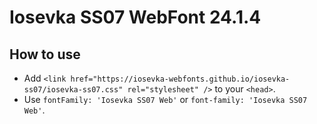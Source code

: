 # Iosevka SS07 WebFont 24.1.4

## How to use

- Add `<link href="https://iosevka-webfonts.github.io/iosevka-ss07/iosevka-ss07.css" rel="stylesheet" />` to your `<head>`.
- Use `fontFamily: 'Iosevka SS07 Web'` or `font-family: 'Iosevka SS07 Web'`.
